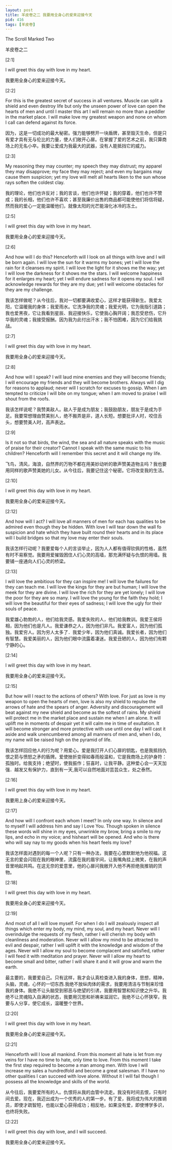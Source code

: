 ```yaml
---
layout: post
title: 羊皮卷之二 我要用全身心的爱来迎接今天
pid: 416
tags: [羊皮卷]
---
```


The Scroll Marked Two

羊皮卷之二

[2:1]

I will greet this day with love in my heart.

我要用全身心的爱来迎接今天。

[2:2]

For this is the greatest secret of success in all ventures. Muscle can split a shield and even destroy life but only the unseen power of love can open the hearts of men and until I master this art I will remain no more than a peddler in the market place. I will make love my greatest weapon and none on whom I call can defend against its force.

因为，这是一切成功的最大秘密。强力能够劈开一块盾牌，甚至毁灭生命，但是只有爱才具有无与伦比的力量，使人们敞开心扉。在掌握了爱的艺术之前，我只算商场上的无名小卒。我要让爱成为我最大的武器，没有人能抵挡它的威力。

[2:3]

My reasoning they may counter; my speech they may distrust; my apparel they may disapprove; my face they may reject; and even my bargains may cause them suspicion; yet my love will melt all hearts liken to the sun whose rays soften the coldest clay.

我的理论，他们也许反对；我的言谈，他们也许怀疑；我的穿着，他们也许不赞成；我的长相，他们也许不喜欢；甚至我廉价出售的商品都可能使他们将信将疑，然而我的爱心一定能温暖他们，就像太阳的光芒能溶化冰冷的冻土。

[2:5]

I will greet this day with love in my heart.

我要用全身心的爱来迎接今天。

[2:6]

And how will I do this? Henceforth will I look on all things with love and I will be born again. I will love the sun for it warms my bones; yet I will love the rain for it cleanses my spirit. I will love the light for it shows me the way; yet I will love the darkness for it shows me the stars. I will welcome happiness for it enlarges my heart; yet I will endure sadness for it opens my soul. I will acknowledge rewards for they are my due; yet I will welcome obstacles for they are my challenge.

我该怎样做呢？从今往后，我对一切都要满收爱心，这样才能获得新生。我爱太阳，它温暖我的身体；我爱雨水。它洗净我的灵魂；我爱光明，它为我指引道路；我也爱黑夜，它让我看到星辰、我迎接快乐，它使我心胸开阔；我忍受悲伤，它升华我的灵魂；我接受报酬。因为我为此付出汗水；我不怕困难，因为它们给我挑战。

[2:7]

I will greet this day with love in my heart.

我要用全身心的爱来迎接今天。

[2:8]

And how will I speak? I will laud mine enemies and they will become friends; I will encourage my friends and they will become brothers. Always will I dig for reasons to applaud; never will I scratch for excuses to gossip. When I am tempted to criticize I will bite on my tongue; when I am moved to praise I will shout from the roofs.

我该怎样说呢？我赞美敌人。敌人于是成为朋友；我鼓励朋友，朋友于是成为手足。我要常想理由赞美别人，绝不搬弄是非，道人长短。想要批评人时，咬住舌头，想要赞美人时，高声表达。

[2:9]

Is it not so that birds, the wind, the sea and all nature speaks with the music of praise for their creator? Cannot I speak with the same music to his children? Henceforth will I remember this secret and it will change my life.

飞鸟，清风，海浪，自然界的万物不都在用美妙动听的歌声赞美造物主吗？我也要用同样的歌声赞美她的儿女。从今往后，我要记住这个秘密。它将改变我的生活。

[2:10]

I will greet this day with love in my heart.

我要用全身心的爱来迎接今天。

[2:12]

And how will I act? I will love all manners of men for each has qualities to be admired even though they be hidden. With love I will tear down the wall fo suspicion and  hate which they have built round their hearts and in its place will I build bridges so that my love may enter their souls.

我该怎样行动呢？我要爱每个人的言谈举止，因为人人都有值得钦佩的性格，虽然有时不易察觉。我要用爱摧毁困住人们心灵的高墙，那充满怀疑与仇恨的用墙。我要铺一座通向人们心灵的桥梁。

[2:13]

I will love the ambitious for they can inspire me! I will love the failures for they can teach me. I will love the kings for they are but human; I will love the meek for they are divine. I will love the rich for they are yet lonely; I will love the poor for they are so many. I will love the young for the faith they hold; I will love the beautiful for their eyes of sadness; I will love the ugly for their souls of peace.

我爱雄心勃勃的人，他们给我灵感。我爱失败的人，他们给我教训。我爱王侯将相，因为他们也是凡人。我爱谦恭之人，因为他们非凡。我爱富人，因为他们孤独。我爱穷人。因为穷人太多了．我爱少年，因为他们真诚。我爱长者，因为他们有智慧。我爱美丽的人，因为他们眼中流露着凄迷。我爱丑陋的人，因为他们有颗宁静的心。

[2:14]

I will greet this day with love in my heart.

我要用全身心的爱来迎接今天。

[2:15]

But how will I react to the actions of others? With love. For just as love is my weapon to open the hearts of men, love is also my shield to repulse the arrows of hate and the spears of anger. Adversity and discouragement will beat against my new shield and become as the softest of rains. My shield will protect me in the market place and sustain me when I am alone. It will uplift me in moments of despair yet it will calm me in time of exultation. It will become stronger and more protective with use until one day I will cast it aside and walk unencumbered among all manners of men and, when I do, my name will be raised high on the pyramid of life.

我该怎样回应他人的行为呢？用爱心。爱是我打开人们心扉的钥匙，也是我抵挡仇恨之箭与愤怒之矛的盾牌。爱使挫折变得如春雨般温和，它是我商场上的护身符：孤独时。给我支持；绝望时，使我振作；狂喜时，让我平静。这种爱心会一天天加强．越发又有保护力，直到有一天,我可以自然地面对芸芸众生，处之泰然。

[2:16]

I will greet this day with love in my heart.

我要用上身心的爱来迎接今天。

[2:17]

And how will I confront each whom I meet? In only one way. In silence and to myself I will address him and say I Love You. Though spoken in silence these words will shine in my eyes, unwrinkle my brow, bring a smile to my lips, and echo in my voice; and hisheart will be opened. And who is there who will say nay to my goods when his heart feels my love?

我该怎样面对遇到的每一个人呢？只有一种办法，我要在心里默默地为他祝福。这无言的爱会闪现在我的眼神里，流露在我的眉宇间，让我嘴角挂上微笑，在我的声音里响起共鸣。在这无奈的爱意里，他的心扉问我敞开入他不再拒绝我推销的货物。

[2:18]

I will greet this day with love in my heart.

我要用全身心的爱来迎接今天。

[2:19]

And most of all I will love myself. For when I do I will zealously inspect all things which enter my body, my mind, my soul, and my heart. Never will I overindulge the requests of my flesh, rather I will cherish my body with cleanliness and moderation. Never will I allow my mind to be attracted to evil and despair, rather I will uplift it with the knowledge and wisdom of the ages. Never will I allow my soul to become complacent and satisfied, rather I will feed it with meditation and prayer. Never will I allow my heart to become small and bitter, rather I will share it and it will grow and warm the earth.

最主要的，我要爱自己。只有这样，我才会认真检查进入我的身体，思想，精神，头脑，灵魂，心怀的一切东西.我绝不放纵肉体的需求，我要用清洁与节制来珍惜我的身体。我绝不让头脑受到邪恶与绝望的引诱，我要用智慧和知识使之升华。我绝不让灵魂陷入自满的状态，我要用沉思和祈祷来滋润它。我绝不让心怀狭窄，我要与人分享，使它成长，温暖整个世界。

[2:20]

I will greet this day with love in my heart.

我要用全身心的爱来迎接今天。

[2:21]

Henceforth will I love all mankind. From this moment all hate is let from my veins for I have no time to hate, only time to love. From this moment I take the first step required to become a man among men. With love I will increase my sales a hundredfold and become a great salesman. If I have no other qualities I can succeed with love alone. Without it I will fail though I possess all the knowledge and skills of the world.

从今往后，我要爱所有的人。仇恨将从我的血管中流走。我没有时间去恨，只有时间去爱。现在，我迈出成为一个优秀的人的第一步。有了爱，我将成为伟大的推销员，即使才疏智短，也能以爱心获得成功；相反地，如果没有爱，即使博学多识，也终将失败。

[2:22]

I will greet this day with love, and I will succeed.

我要用全身心的爱来迎接今天。